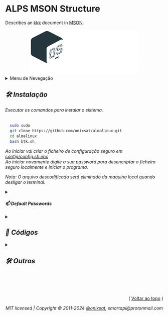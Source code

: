 

# ALPS MSON Structure
Describes an [kkk][] document in [MSON][].

[MSON]: https://google.com
[kkk]: https://google.com "pppp"

<div align="center">
  <a href="https://onixsat">
    <img src="scripts/logo.png" alt="Logo" width="350">
</a>
<a id="readme-top"></a>
</div>
<details>
  <summary>Menu de Nevegação</summary>
  <ol>
    <li><a href="#INSTALAR">Instalação</a></li>
    <li><a href="#PASSWORDS">Passwords</a></li>
    <li>
      <a href="#CODIGOS">Códigos</a>
      <ul>
        <li><a href="#BLOQUEAR">Bloquear</a></li>
        <li><a href="#OUTROS">Outros</a></li>
        <li><a href="#CARREGAR">Carregar</a></li>
      </ul>
    </li>
    <li><a href="#CONTATOS">Contatos</a></li>
  </ol>
</details>

<div id="INSTALAR">

<h2 style="font-style:italic;">🛠️ Instalação</h2>
<h6 style="font-style:italic;">Executar os comandos para instalar o sistema.</h6>

```bash
  sudo sudo
  git clone https://github.com/onixsat/almalinux.git
  cd almalinux
  bash btk.sh
 ```

<sm style="font-style:italic;">
  Ao iniciar vai criar o ficheiro de configuração seguro em <a href="config/config.sh.enc">config/config.sh.enc</a>
  <br>
  Ao iniciar novamente digite a sua password para desencriptar o ficheiro seguro localmente e iniciar o programa.
  <br>
  
  _Nota: O arquivo descodificado será eliminado da maquina local quando desligar o terminal._

</sm>

</div>

<details id="PASSWORDS">
  <summary><h4 style="font-style:italic;">📫 Default Passwords</h4></summary>

*Passwords padrão na configuração do sistema.*

<sub>[ [SSH](root) Username: $\textcolor{green}{\textsf{root}}\$ ]  $\textcolor{cyan}{\textsf{Palmalinux}}$</sub>\
<sup>[ [Encriptação](root) $\textcolor{green}{\textsf{Sistema}}\$ ] $\textcolor{cyan}{\textsf{12345}}$</sup>
</details>

<details id="CODIGOS">
  <summary><h2 style="font-style:italic;">🚀 Códigos</h2></summary>

_Códigos de script básicos para utilizaão na shell linux._

<div id="BLOQUEAR">

* __Bloquear__\
  *Bloquear alteração de ficheiros*

  ```bash
  chattr -i /etc/mailips
  chattr -i /etc/mailhelo
  chattr +i /etc/mailips
  chattr +i /etc/mailhelo
  ```

</div>

<div id="OUTROS">

* __Outros__
  ```bash
    banner "Apache" "Configuracão" "Password"
    titulo "Atualizando o sistema..."

    declare -A myArray
      myArray[A]="yum update -y"
      myArray[B]="hostname>h.txt"
      
    dados=$(jstrings ' && ' "${myArray[@]}")
    esperar "$dados" "${WHITE}Atualizando..." "Atualizado!"
  ```

</div>

<div id="CARREGAR">

* __Carregar__
  ```bash
  function carregar(){
    start_time2=$(date +%s%3N)
    start_loading "Carregando..."
    sleep 5
    stop_loading $?
    end_time2=$(date +%s%3N)
    duration_ms2=$((end_time2 - start_time2))
    echo "Execution: $duration_ms2"
  }

  esperar carregar "${WHITE}Carregando..." "Carregado!"
  ```

</div>

</details>

<details id="OUTROS">
  <summary><h2 style="font-style:italic;">🛠️ Outros</h2></summary>

_Códigos de script básicos para utilizaão na shell linux._

---
## recursive WP file & folder permissions fix
find /home/*/public_html -type d -exec chmod 755 {} \;\
find /home/*/public_html -type f -exec chmod 644 {} \;


chown -R nobody /home/project/ \
chown -R project /home/project/







Primeiro

``` Iniciar
cd /home
git clone https://github.com/onixsat/almalinux8.git
cd almalinux8
bash btk.sh

wget https://raw.githubusercontent.com/onixsat/almalinux8/refs/heads/main/scripts/iniciar.sh -O ./iniciar.sh && bash iniciar.sh
```
-----------------------------------
sudo chmod +x ~/virtualhost
https://raw.githubusercontent.com/onixsat/almalinux8/refs/heads/main/scripts/install_cpanel.sh

echo "Install php..."
sudo apt-get install software-properties-common -y
sudo add-apt-repository ppa:ondrej/php -y
sudo apt install php7.4 php7.4-dev php7.4-cli libapache2-mod-php7.4 php7.4-common php7.4-mbstring php7.4-xmlrpc php7.4-soap php7.4-gd php7.4-xml php7.4-intl php7.4-mysql php7.4-cli php7.4-zip php7.4-curl -y

hostnamectl set-hostname my.new-hostname.server
hostnamectl
nano /etc/hosts
cd etc/sysconfig/network-scripts/

---------------------- PRIMEIRO

curl -s -L https://www.alphagnu.com/upload/centos7-repo-fix.sh | bash
yum install wget nano net-tools -y
yum -y update
yum -y upgrade
yum install epel-release
yum install nginx

#wget https://raw.githubusercontent.com/zpanel/installers/refs/heads/master/install/beta/CentOS_7/beta-Centos-7-10.1.1.sh

---------------------- SEGUNDO

    ip addr
    hostname
    nano /etc/hosts
    nano /etc/hostname 
    ping onixsat.line.pm
    ifconfig
ip addr show enp0s3 | grep inet | awk '{ print $2; }' | sed 's/\/.*$//'
sudo systemctl enable httpd.service
sudo yum install mariadb-server
sudo systemctl start mariadb
sudo systemctl enable mariadb.service
sudo systemctl status mariadb
sudo yum install php php-mysql
sudo systemctl restart httpd.service
php -v
sudo chown -R root.root /var/www/html/ #sammy is exmple. user

nano /var/www/html/nano a.sh
bash a.sh
ip addr
cd /var/www/html/
nano index.php


---------------------- TERCEIRO

nano C:\Windows\System32\drivers\etc\hosts
192.168.1.95	onixsat.line.pm
46.189.234.37 	onixsat.line.pm


---------------------- QUARTO


https://freedomain.one
onixsat.line.pm

----------------------------------
https://www.youtube.com/watch?v=MZ7n0MeQvGU

curl -s -L https://www.alphagnu.com/upload/centos7-repo-fix.sh | bash
https://gitsang.github.io/docs/linux/install_php74_on_centos7/
https://gist.github.com/Henriquedn/a93f058be4965d2cd6b61a1d0e3cfd1e
https://github.com/mahmudtopu3/Deploy-PHP-Laravel-Application-on-Linux-Centos-7-VPS-Server-Guidelines-
https://www.linuxhelp.com/how-to-install-phpvirtualbox-in-centos-manage-virtualbox#!#google_vignette~
https://gist.github.com/virbo/71776c0a7f3c1442147eb9f5b4306af5
https://raw.githubusercontent.com/mdichirico/public-shell-scripts/master/setup-lamp-stack-on-cent-os-7.sh
https://gist.github.com/nunorbatista/919d8e888115930cebe2
https://gist.github.com/rajibbinalam/3265bf0e9878daedf2ce36d0b8769fad
https://gist.github.com/RatserX/b67ac5dc24e05ee6747950f40d232e7b



yum -y install wget zip unzip net-tools yum-utils
yum install httpd mysql-server php php-mysql

chkconfig httpd on
chkconfig mysqld on

systemctl stop firewalld
systemctl mask firewalld
yum install iptables-services -y
nano /etc/sysconfig/iptables

A INPUT -m state --state NEW -m tcp -p tcp --dport 22 -j ACCEPT
A INPUT -m state --state NEW -m tcp -p tcp --match multiport --dports 80,443,3306 -j ACCEPT

systemctl enable iptables
systemctl restart iptables

🚀🛠️📫
<a href="[link]">[link]</a>

[logo]: scripts/logo.png
[link](https://www.example.com/my%20great%20page "lol")
</details>
<div align="center" id="CONTATOS">
  <h2 style="font-style:italic;">&ensp;&thinsp;</h2>
  <div align="right">( <a href="#readme-top">Voltar ao topo</a> )</div>
  
_MIT licensed | Copyright © 2011-2024  [@onixsat](https://onixsat.pt), smartapi@protonmail.com_
</div>
